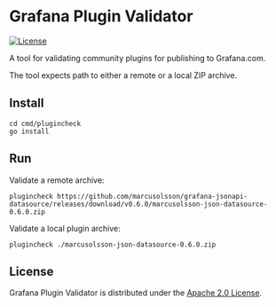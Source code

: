 # Grafana Plugin Validator

[![License](https://img.shields.io/github/license/grafana/plugin-validator)](LICENSE)

A tool for validating community plugins for publishing to Grafana.com.

The tool expects path to either a remote or a local ZIP archive.

## Install

```
cd cmd/plugincheck
go install
```

## Run

Validate a remote archive:

```
plugincheck https://github.com/marcusolsson/grafana-jsonapi-datasource/releases/download/v0.6.0/marcusolsson-json-datasource-0.6.0.zip
```

Validate a local plugin archive:

```
plugincheck ./marcusolsson-json-datasource-0.6.0.zip
```

## License

Grafana Plugin Validator is distributed under the [Apache 2.0 License](https://github.com/grafana/plugin-validator/blob/master/LICENSE).
